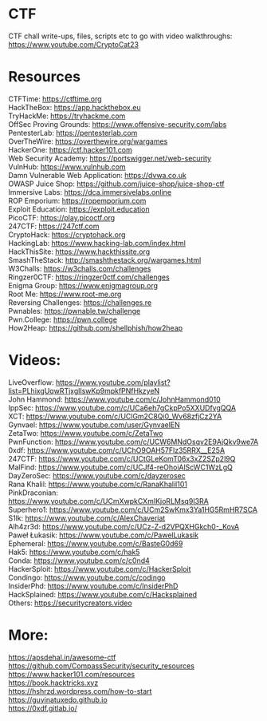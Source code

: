 # CTF
CTF chall write-ups, files, scripts etc to go with video walkthroughs: https://www.youtube.com/CryptoCat23

# Resources
CTFTime: https://ctftime.org \
HackTheBox: https://app.hackthebox.eu \
TryHackMe: https://tryhackme.com \
OffSec Proving Grounds: https://www.offensive-security.com/labs \
PentesterLab: https://pentesterlab.com \
OverTheWire: https://overthewire.org/wargames \
HackerOne: https://ctf.hacker101.com \
Web Security Academy: https://portswigger.net/web-security \
VulnHub: https://www.vulnhub.com \
Damn Vulnerable Web Application: https://dvwa.co.uk \
OWASP Juice Shop: https://github.com/juice-shop/juice-shop-ctf \
Immersive Labs: https://dca.immersivelabs.online \
ROP Emporium: https://ropemporium.com \
Exploit Education: https://exploit.education \
PicoCTF: https://play.picoctf.org \
247CTF: https://247ctf.com \
CryptoHack: https://cryptohack.org \
HackingLab: https://www.hacking-lab.com/index.html \
HackThisSite: https://www.hackthissite.org \
SmashTheStack: http://smashthestack.org/wargames.html \
W3Challs: https://w3challs.com/challenges \
Ringzer0CTF: https://ringzer0ctf.com/challenges \
Enigma Group: https://www.enigmagroup.org \
Root Me: https://www.root-me.org \
Reversing Challenges: https://challenges.re \
Pwnables: https://pwnable.tw/challenge \
Pwn.College: https://pwn.college \
How2Heap: https://github.com/shellphish/how2heap

# Videos:
LiveOverflow: https://www.youtube.com/playlist?list=PLhixgUqwRTjxglIswKp9mpkfPNfHkzyeN \
John Hammond: https://www.youtube.com/c/JohnHammond010 \
IppSec: https://www.youtube.com/c/UCa6eh7gCkpPo5XXUDfygQQA \
XCT: https://www.youtube.com/c/UClGm2C8Qi0_Wv68zfjCz2YA \
Gynvael: https://www.youtube.com/user/GynvaelEN \
ZetaTwo: https://www.youtube.com/c/ZetaTwo \
PwnFunction: https://www.youtube.com/c/UCW6MNdOsqv2E9AjQkv9we7A \
0xdf: https://www.youtube.com/c/UChO9OAH57Flz35RRX__E25A \
247CTF: https://www.youtube.com/c/UCtGLeKomT06x3xZ2SZp2l9Q \
MalFind: https://www.youtube.com/c/UCJf4-reOhoiAlScWC1WzLgQ \
DayZeroSec: https://www.youtube.com/c/dayzerosec \
Rana Khalil: https://www.youtube.com/c/RanaKhalil101 \
PinkDraconian: https://www.youtube.com/c/UCmXwpkCXmIKjoRLMsq9I3RA \
Superhero1: https://www.youtube.com/c/UCm2SwKmx3Ya1HG5RmHR7SCA \
S1lk: https://www.youtube.com/c/AlexChaveriat \
Alh4zr3d: https://www.youtube.com/c/UCz-Z-d2VPQXHGkch0-_KovA \
Paweł Łukasik: https://www.youtube.com/c/PawelLukasik \
Ephemeral: https://www.youtube.com/c/BasteG0d69 \
Hak5: https://www.youtube.com/c/hak5 \
Conda: https://www.youtube.com/c/c0nd4 \
HackerSploit: https://www.youtube.com/c/HackerSploit \
Condingo: https://www.youtube.com/c/codingo \
InsiderPhd: https://www.youtube.com/c/InsiderPhD \
HackSplained: https://www.youtube.com/c/Hacksplained \
Others: https://securitycreators.video

# More:
https://apsdehal.in/awesome-ctf \
https://github.com/CompassSecurity/security_resources \
https://www.hacker101.com/resources \
https://book.hacktricks.xyz \
https://hshrzd.wordpress.com/how-to-start \
https://guyinatuxedo.github.io \
https://0xdf.gitlab.io/